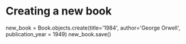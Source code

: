 # Creating a new book
new_book = Book.objects.create(title='1984', author='George Orwell', publication_year = 1949)
new_book.save()